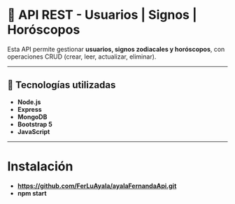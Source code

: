 # 🌌 API REST - Usuarios | Signos | Horóscopos

Esta API permite gestionar **usuarios, signos zodiacales y horóscopos**, con operaciones CRUD (crear, leer, actualizar, eliminar).

---

## 📌 Tecnologías utilizadas
- **Node.js**
- **Express**
- **MongoDB**
- **Bootstrap 5**
- **JavaScript**

---
# Instalación
- **https://github.com/FerLuAyala/ayalaFernandaApi.git**
- **npm start**


